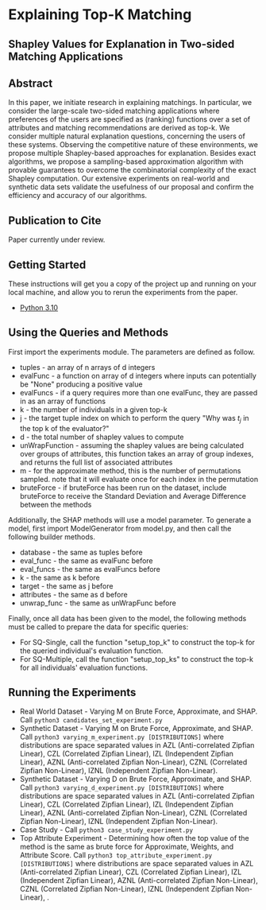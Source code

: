 # Explaining Top-K Matching

## Shapley Values for Explanation in Two-sided Matching Applications

## Abstract
In this paper, we initiate research in explaining matchings. In particular, we consider the large-scale two-sided matching applications where preferences of the users are specified as (ranking) functions over a set of attributes and matching recommendations are derived as top-k. We consider multiple natural explanation questions, concerning the users of these systems. Observing the competitive nature of these environments, we propose multiple Shapley-based approaches for explanation. Besides exact algorithms, we propose a sampling-based approximation algorithm with provable guarantees to overcome the combinatorial complexity of the exact Shapley computation. Our extensive experiments on real-world and synthetic data sets validate the usefulness of our proposal and confirm the efficiency and accuracy of our algorithms.

## Publication to Cite

Paper currently under review.

## Getting Started

These instructions will get you a copy of the project up and running on your local machine, and allow you to rerun the experiments from the paper.

* [Python 3.10](https://www.python.org/downloads/)

## Using the Queries and Methods

First import the experiments module. The parameters are defined as follow.

* tuples - an array of n arrays of d integers
* evalFunc - a function on array of d integers where inputs can potentially be "None" producing a positive value
* evalFuncs - if a query requires more than one evalFunc, they are passed in as an array of functions
* k - the number of individuals in a given top-k
* j - the target tuple index on which to perform the query "Why was $t_j$ in the top k of the evaluator?"
* d - the total number of shapley values to compute
* unWrapFunction - assuming the shapley values are being calculated over groups of attributes, this function takes an array of group indexes, and returns the full list of associated attributes
* m - for the approximate method, this is the number of permutations sampled. note that it will evaluate once for each index in the permutation
* bruteForce - if bruteForce has been run on the dataset, include bruteForce to receive the Standard Deviation and Average Difference between the methods

Additionally, the SHAP methods will use a model parameter. To generate a model, first import ModelGenerator from model.py, and then call the following builder methods.

* database - the same as tuples before
* eval_func - the same as evalFunc before
* eval_funcs - the same as evalFuncs before
* k - the same as k before
* target - the same as j before
* attributes - the same as d before
* unwrap_func - the same as unWrapFunc before

Finally, once all data has been given to the model, the following methods must be called to prepare the data for specific queries:

* For SQ-Single, call the function "setup_top_k" to construct the top-k for the queried individual's evaluation function.
* For SQ-Multiple, call the function "setup_top_ks" to construct the top-k for all individuals' evaluation functions.

## Running the Experiments

* Real World Dataset - Varying M on Brute Force, Approximate, and SHAP. Call `python3 candidates_set_experiment.py`
* Synthetic Dataset - Varying M on Brute Force, Approximate, and SHAP. Call `python3 varying_m_experiment.py [DISTRIBUTIONS]` where distributions are space separated values in AZL (Anti-correlated Zipfian Linear), CZL (Correlated Zipfian Linear), IZL (Independent Zipfian Linear), AZNL (Anti-correlated Zipfian Non-Linear), CZNL (Correlated Zipfian Non-Linear), IZNL (Independent Zipfian Non-Linear).
* Synthetic Dataset - Varying D on Brute Force, Approximate, and SHAP. Call `python3 varying_d_experiment.py [DISTRIBUTIONS]` where distributions are space separated values in AZL (Anti-correlated Zipfian Linear), CZL (Correlated Zipfian Linear), IZL (Independent Zipfian Linear), AZNL (Anti-correlated Zipfian Non-Linear), CZNL (Correlated Zipfian Non-Linear), IZNL (Independent Zipfian Non-Linear).
* Case Study - Call `python3 case_study_experiment.py`
* Top Attribute Experiment - Determining how often the top value of the method is the same as brute force for Approximate, Weights, and Attribute Score. Call `python3 top_attribute_experiment.py [DISTRIBUTIONS]` where distributions are space separated values in AZL (Anti-correlated Zipfian Linear), CZL (Correlated Zipfian Linear), IZL (Independent Zipfian Linear), AZNL (Anti-correlated Zipfian Non-Linear), CZNL (Correlated Zipfian Non-Linear), IZNL (Independent Zipfian Non-Linear), .
